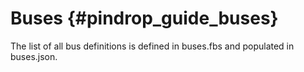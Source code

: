 Buses         {#pindrop_guide_buses}
=====

The list of all bus definitions is defined in buses.fbs and populated in
buses.json.
